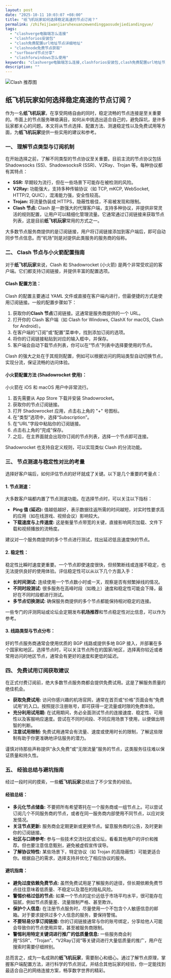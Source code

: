 ```yaml
---
layout: post
date: "2025-10-11 10:03:07 +08:00"
title: "纸飞机玩家如何选择稳定高速的节点订阅？"
permalink: /zhifeijiwanjiaruhexuanzewendinggaosudejiediandingyue/
tags:
  - "clashverge电脑端怎么连接"
  - "clashforios安装包"
  - "clash免费配置url地址节点详细地址"
  - "clashnode免费节点获取"
  - "surfboard节点分享"
  - "clashforwindows怎么使用"
keywords: "clashverge电脑端怎么连接,clashforios安装包,clash免费配置url地址节点详细地址,clashnode免费节点获取,surfboard节点分享,clashforwindows怎么使用"
description: ""
---
```


![Clash 推荐图](https://clashjd.github.io/assets/img/机场订阅免费.png)

## 纸飞机玩家如何选择稳定高速的节点订阅？


<p>作为一名<strong>纸飞机玩家</strong>，在享受网络自由的同时，稳定流畅的节点连接是至关重要的。市面上的节点服务琳琅满目，如何从中挑选出适合自己的，避免踩坑，是许多玩家都关心的问题。本文将从节点选择、配置方法、测速稳定性以及免费试用等方面，为<strong>纸飞机玩家</strong>提供一些实用的建议和参考。</p>

<h3>一、 理解节点类型与订阅机制</h3>

<p>在开始选择之前，了解不同类型的节点协议至关重要。目前主流的节点协议包括 Shadowsocks (SS)、ShadowsocksR (SSR)、V2Ray、Trojan 等。每种协议都有其特点：</p>
<ul>
    <li><strong>SSR:</strong> 早期较为流行，但在一些场景下可能存在被检测的风险。</li>
    <li><strong>V2Ray:</strong> 功能强大，支持多种传输协议（如 TCP, mKCP, WebSocket, HTTP/2, QUIC），混淆能力强，安全性较高。</li>
    <li><strong>Trojan:</strong> 将流量伪装成 HTTPS，隐蔽性极佳，不易被发现和限制。</li>
    <li><strong>Clash 节点:</strong> Clash 是一款强大的代理客户端，支持多种协议，并提供非常灵活的规则配置，让用户可以精细化管理流量。它通常通过订阅链接来获取节点列表，这是目前<strong>纸飞机玩家</strong>常用的方式之一。</li>
</ul>
<p>大多数节点服务商提供的是订阅链接，用户将订阅链接添加到客户端后，即可自动同步节点信息。而“机场”则是对提供此类服务的服务商的俗称。</p>

<h3>二、 Clash 节点与小火箭配置指南</h3>

<p>对于<strong>纸飞机玩家</strong>来说，Clash 和 Shadowrocket (小火箭) 是两个非常受欢迎的客户端。它们都支持订阅链接，并提供丰富的配置选项。</p>

<h4>Clash 配置方法：</h4>
<p>Clash 的配置主要通过 YAML 文件或直接在客户端内进行，但最便捷的方式是使用订阅链接。一般的配置步骤如下：</p>
<ol>
    <li>获取你的<strong>Clash 节点</strong>订阅链接。这通常是服务商提供的一个 URL。</li>
    <li>打开你的 Clash 客户端（如 Clash for Windows, ClashX for macOS, Clash for Android）。</li>
    <li>在客户端的“订阅”或“配置”菜单中，找到添加订阅的选项。</li>
    <li>将你的订阅链接粘贴到对应的输入框中，并保存。</li>
    <li>客户端会自动下载节点列表，你可以在“节点”列表中选择要使用的节点。</li>
</ol>
<p>Clash 的强大之处在于其规则配置，例如可以根据访问的网站类型自动切换节点，实现分流，保证流畅的访问体验。</p>

<h4>小火箭配置方法 (Shadowrocket 使用)：</h4>
<p>小火箭在 iOS 和 macOS 用户中非常流行。</p>
<ol>
    <li>首先需要从 App Store 下载并安装 Shadowrocket。</li>
    <li>获取你的节点订阅链接。</li>
    <li>打开 Shadowrocket 应用，点击右上角的 "+" 号图标。</li>
    <li>在“类型”选项中，选择“Subscription”。</li>
    <li>在“URL”字段中粘贴你的订阅链接。</li>
    <li>点击右上角的“完成”保存。</li>
    <li>之后，在主界面就会出现你订阅的节点列表，选择一个节点即可连接。</li>
</ol>
<p>Shadowrocket 也支持自定义规则，可以实现类似 Clash 的分流功能。</p>

<h3>三、 节点测速与稳定性对比的考量</h3>

<p>选择好客户端后，如何评估节点的好坏就成了关键。以下是几个重要的考量点：</p>

<h4>1. 节点测速：</h4>
<p>大多数客户端都内置了节点测速功能。在选择节点时，可以关注以下指标：</p>
<ul>
    <li><strong>Ping 值 (延迟):</strong> 值越低越好，表示数据往返所需的时间越短，对实时性要求高的应用（如在线游戏、视频会议）影响较大。</li>
    <li><strong>下载速度与上传速度:</strong> 这是衡量节点带宽的关键，直接影响网页加载、文件下载和视频播放的流畅度。</li>
</ul>
<p>建议对一个服务商提供的多个节点进行测试，找出延迟低且速度快的节点。</p>

<h4>2. 稳定性：</h4>
<p>稳定性比瞬时速度更重要。一个节点即使速度很快，但频繁断线或连接不稳定，也无法提供良好的使用体验。评估稳定性可以从以下几个方面入手：</p>
<ul>
    <li><strong>长时间测试:</strong> 连续使用一个节点数小时或一天，观察是否有频繁掉线的情况。</li>
    <li><strong>不同时段测试:</strong> 很多服务在高峰时段（如晚上）速度和稳定性可能会下降，最好在不同时段都进行测试。</li>
    <li><strong>多节点切换测试:</strong> 确保服务商提供的多个节点都能保持相对稳定的连接。</li>
</ul>
<p>一些专门的评测网站或论坛会定期发布<strong>机场推荐</strong>和节点稳定性对比信息，可以作为参考。</p>

<h4>3. 线路类型与节点分布：</h4>
<p>好的节点服务商通常会使用优质的 BGP 线路或提供多地 BGP 接入，并部署在多个国家和地区。选择节点时，可以关注节点所在的国家/地区，选择离你较近或者常用访问的地区节点，通常会有更好的速度和更低的延迟。</p>

<h3>四、 免费试用订阅获取建议</h3>

<p>在正式付费订阅前，绝大多数节点服务商都会提供免费试用。这是了解服务质量的绝佳机会。</p>
<ul>
    <li><strong>获取免费试用:</strong> 访问你感兴趣的机场官网，通常在首页或“价格”页面会有“免费试用”的入口。按照提示注册账号，即可获得一定流量或时限的免费体验。</li>
    <li><strong>充分利用试用期:</strong> 在试用期间，务必全面测试节点的连接速度、稳定性、可用性以及客服响应速度。尝试在不同时间段、不同应用场景下使用，以便做出明智的判断。</li>
    <li><strong>注意试用限制:</strong> 免费试用通常会有流量、速度或使用时长的限制，了解这些限制有助于你更准确地评估服务的潜力。</li>
</ul>
<p>谨慎对待那些声称提供“永久免费”或“无限流量”服务的节点，这类服务往往难以保证质量和持久性。</p>

<h3>五、 经验总结与避坑指南</h3>

<p>经过一段时间的摸索，一些<strong>纸飞机玩家</strong>总结出了不少宝贵的经验。</p>

<h4>经验总结：</h4>
<ul>
    <li><strong>多元化节点储备:</strong> 不要把所有希望寄托在一个服务商或一组节点上。可以尝试订阅几个不同服务商的节点，或者在同一服务商内部使用不同节点，以应对突发情况。</li>
    <li><strong>关注节点更新:</strong> 服务商会定期更新或更换节点。留意服务商的公告，及时更新你的订阅链接。</li>
    <li><strong>社区与口碑参考:</strong> 参与一些技术交流社区或论坛，看看其他用户的评价和推荐。但也要注意信息甄别，避免被虚假宣传误导。</li>
    <li><strong>了解协议特性:</strong> 某些场景下，特定协议（如 Trojan 的高隐蔽性）可能更适合你。根据自己的需求，选择支持并优化了相应协议的服务。</li>
</ul>

<h4>避坑指南：</h4>
<ul>
    <li><strong>避免过度依赖免费节点:</strong> 虽然免费试用是了解服务的途径，但长期依赖免费节点往往意味着低质量、不稳定以及潜在的隐私风险。</li>
    <li><strong>警惕价格过低的节点:</strong> 如果一个节点的定价远低于市场平均水平，很可能存在猫腻，例如节点质量差、流量限制严格、甚至欺诈。</li>
    <li><strong>保护个人信息:</strong> 在注册节点服务时，尽量使用一个不包含个人敏感信息的邮箱。对于要求提供过多个人信息的服务，要保持警惕。</li>
    <li><strong>不要轻易分享订阅链接:</strong> 你的订阅链接通常与你的账号绑定，分享给他人可能会导致你的节点使用异常，甚至被服务商限制。</li>
    <li><strong>警惕利用特定关键词进行推广的低质量信息:</strong> 一些服务商会利用“SSR”、“Trojan”、“V2Ray订阅”等关键词进行大量低质量的推广，用户在搜索时需要仔细辨别。</p>
</ul>

<p>总而言之，成为一名成熟的<strong>纸飞机玩家</strong>，需要耐心和细心。通过了解节点原理，掌握客户端配置方法，进行科学的节点测试，并结合其他玩家的经验，你一定能找到最适合自己的网络连接方案，畅享数字世界的精彩。</p>